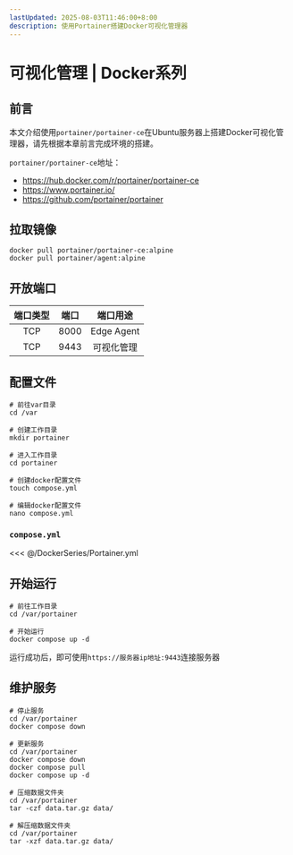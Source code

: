 ```yaml
---
lastUpdated: 2025-08-03T11:46:00+8:00
description: 使用Portainer搭建Docker可视化管理器
---
```


# 可视化管理 | Docker系列

## 前言

本文介绍使用`portainer/portainer-ce`在Ubuntu服务器上搭建Docker可视化管理器，请先根据本章前言完成环境的搭建。

`portainer/portainer-ce`地址：

- <https://hub.docker.com/r/portainer/portainer-ce>
- <https://www.portainer.io/>
- <https://github.com/portainer/portainer>

## 拉取镜像

```shell
docker pull portainer/portainer-ce:alpine
docker pull portainer/agent:alpine
```

## 开放端口

| 端口类型 | 端口  |  端口用途  |
| :------: | :---: | :--------: |
|   TCP    | 8000  | Edge Agent |
|   TCP    | 9443  | 可视化管理 |

## 配置文件

```shell
# 前往var目录
cd /var

# 创建工作目录
mkdir portainer

# 进入工作目录
cd portainer

# 创建docker配置文件
touch compose.yml

# 编辑docker配置文件
nano compose.yml
```

### `compose.yml`

<<< @/DockerSeries/Portainer.yml

## 开始运行

```shell
# 前往工作目录
cd /var/portainer

# 开始运行
docker compose up -d
```

运行成功后，即可使用`https://服务器ip地址:9443`连接服务器

## 维护服务

```shell
# 停止服务
cd /var/portainer
docker compose down

# 更新服务
cd /var/portainer
docker compose down
docker compose pull
docker compose up -d

# 压缩数据文件夹
cd /var/portainer
tar -czf data.tar.gz data/

# 解压缩数据文件夹
cd /var/portainer
tar -xzf data.tar.gz data/
```
